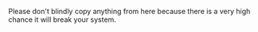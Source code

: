 Please don't blindly copy anything from here because there is a very high chance it will break your system.
